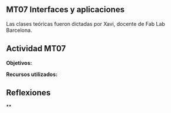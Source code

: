 ## MT07 Interfaces y aplicaciones

Las clases teóricas fueron dictadas por Xavi, docente de Fab Lab Barcelona.






## Actividad MT07

**Objetivos:**



**Recursos utilizados:**








## Reflexiones

**
